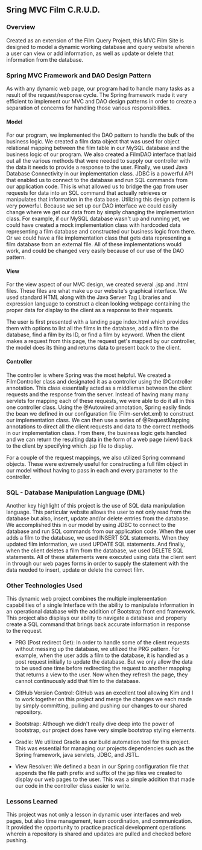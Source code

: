 ## Sring MVC Film C.R.U.D.

### Overview
Created as an extension of the Film Query Project, this MVC Film Site is designed to model a dynamic working database and query website wherein a user can view or add information, as well as update or delete that information from the database.

### Spring MVC Framework and DAO Design Pattern
As with any dynamic web page, our program had to handle many tasks as a result of the request/response cycle. The Spring framework made it very efficient to implement our MVC and DAO design patterns in order to create a separation of concerns for handling those various responsibilities.

#### Model
For our program, we implemented the DAO pattern to handle the bulk of the business logic. We created a film data object that was used for object relational mapping between the film table in our MySQL database and the business logic of our program. We also created a FilmDAO interface that laid out all the various methods that were needed to supply our controller with the data it needs to provide a response to the user. Finally, we used Java Database Connectivity in our implementation class. JDBC is a powerful API that enabled us to connect to the database and run SQL commands from our application code. This is what allowed us to bridge the gap from user requests for data into an SQL command that actually retrieves or manipulates that information in the data base. Utilizing this design pattern is very powerful. Because we set up our DAO interface we could easily change where we get our data from by simply changing the implementation class. For example, if our MySQL database wasn't up and running yet, we could have created a mock implementation class with hardcoded data representing a film database and constructed our business logic from there. Or we could have a file implementation class that gets data representing a film database from an external file. All of these implementations would work, and could be changed very easily because of our use of the DAO pattern.

#### View
For the view aspect of our MVC design, we created several .jsp and .html files. These files are what make up our website's graphical interface. We used standard HTML along with the Java Server Tag Libraries and expression language to construct a clean looking webpage containing the proper data for display to the client as a response to their requests.

The user is first presented with a landing page index.html which provides them with options to list all the films in the database, add a film to the database, find a film by its ID, or find a film by keyword. When the client makes a request from this page, the request get's mapped by our controller, the model does its thing and returns data to present back to the client.

#### Controller
The controller is where Spring was the most helpful. We created a FilmController class and designated it as a controller using the @Controller annotation. This class essentially acted as a middleman between the client requests and the response from the server.  Instead of having many many servlets for mapping each of these requests, we were able to do it all in this one controller class. Using the @Autowired annotation, Spring easily finds the bean we defined in our configuration file (Film-servlet.xml) to construct our implementation class. We can then use a series of @RequestMapping annotations to direct all the client requests and data to the correct methods in our implementation class. From there, the business logic gets handled and we can return the resulting data in the form of a web page (view) back to the client by specifying which .jsp file to display.

For a couple of the request mappings, we also utilized Spring command objects. These were extremely useful for constructing a full film object in our model without having to pass in each and every parameter to the controller.

### SQL - Database Manipulation Language (DML)
Another key highlight of this project is the use of SQL data manipulation language. This particular website allows the user to not only read from the database but also, insert, update and/or delete entries from the database. We accomplished this in our model by using JDBC to connect to the database and run SQL commands from our application code. When the user adds a film to the database, we used INSERT SQL statements. When they updated film information, we used UPDATE SQL statements. And finally, when the client deletes a film from the database, we used DELETE SQL statements. All of these statements were executed using data the client sent in through our web pages forms in order to supply the statement with the data needed to insert, update or delete the correct film.


### Other Technologies Used
This dynamic web project combines the multiple implementation capabilities of a single Interface with the ability to manipulate information in an operational database with the addition of Bootstrap front end framework. This project also displays our ability to navigate a database and properly create a SQL command that brings back accurate information in response to the request.

* PRG (Post redirect Get): In order to handle some of the client requests without messing up the database, we utilized the PRG pattern. For example, when the user adds a film to the database, it is handled as a post request initially to update the database. But we only allow the data to be used one time before redirecting the request to another mapping that returns a view to the user. Now when they refresh the page, they cannot continuously add that film to the database.

* GitHub Version Control: GitHub was an excellent tool allowing Kim and I to work together on this project and merge the changes we each made by simply committing, pulling and pushing our changes to our shared repository.

* Bootstrap: Although we didn't really dive deep into the power of bootstrap, our project does have very simple bootstrap styling elements.

* Gradle: We utilized Gradle as our build automation tool for this project. This was essential for managing our projects dependencies such as the Spring framework, java servlets, JDBC, and JSTL.

* View Resolver: We defined a bean in our Spring configuration file that appends the file path prefix and suffix of the jsp files we created to display our web pages to the user. This was a simple addition that made our code in the controller class easier to write.

### Lessons Learned
This project was not only a lesson in dynamic user interfaces and web pages, but also time management, team coordination, and communication. It provided the opportunity to practice practical development operations wherein a repository is shared and updates are pulled and checked before pushing.

